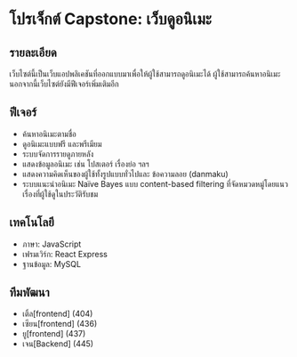 # โปรเจ็กต์ Capstone: เว็บดูอนิเมะ

## รายละเอียด

เว็บไซต์นี้เป็นเว็บแอปพลิเคชันที่ออกแบบมาเพื่อให้ผู้ใช้สามารถดูอนิเมะได้ ผู้ใช้สามารถค้นหาอนิเมะ นอกจากนี้เว็บไซต์ยังมีฟีเจอร์เพิ่มเติมอีก

## ฟีเจอร์

* ค้นหาอนิเมะตามชื่อ
* ดูอนิเมะแบบฟรี และพรีเมียม
* ระบบจัดการรายดูภายหลัง
* แสดงข้อมูลอนิเมะ เช่น โปสเตอร์ เรื่องย่อ ฯลฯ
* แสดงความคิดเห็นของผู้ใช้ทั้งรูปแบบทั่วไปและ ข้อความลอย (danmaku)
* ระบบแนะนำอนิเมะ Naïve Bayes แบบ content-based filtering ที่จัดหมวดหมู่โดยแนวเรื่องที่ผู้ใช้ดูในประวัติรับชม

## เทคโนโลยี

* ภาษา: JavaScript
* เฟรมเวิร์ก: React Express
* ฐานข้อมูล: MySQL

## ทีมพัฒนา

* เติ้ล[frontend] (404)
* เซียน[frontend] (436)
* ยู[frontend] (437)
* เจน[Backend] (445)